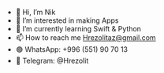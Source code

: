 - 👋 Hi, I’m Nik
- 👀 I’m interested in making Apps 
- 🌱 I’m currently learning Swift & Python 
- 📫 How to reach me Hrezolitaz@gmail.com
- 🟢 WhatsApp: +996 (551) 90 70 13
- 🔵 Telegram: @Hrezolit

<!---
hrezolit/hrezolit is a ✨ special ✨ repository because its `README.md` (this file) appears on your GitHub profile.
You can click the Preview link to take a look at your changes.
--->
